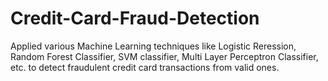 # Credit-Card-Fraud-Detection
Applied various Machine Learning techniques like Logistic Reression, Random Forest Classifier, SVM classifier, Multi Layer Perceptron Classifier, etc. to detect fraudulent credit card transactions from valid ones.
